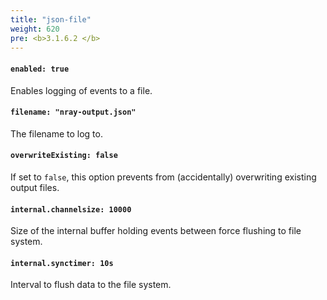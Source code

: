 ```yaml
---
title: "json-file"
weight: 620
pre: <b>3.1.6.2 </b>
---
```


#### `enabled: true`

Enables logging of events to a file. 

#### `filename: "nray-output.json"`

The filename to log to.

#### `overwriteExisting: false`

If set to `false`, this option prevents from (accidentally) overwriting existing output files. 

#### `internal.channelsize: 10000`

Size of the internal buffer holding events between force flushing to file system.

#### `internal.synctimer: 10s`

Interval to flush data to the file system.